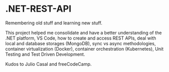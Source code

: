 # .NET-REST-API

Remembering old stuff and learning new stuff.

This project helped me consolidate and have a better understanding of the .NET platform, VS Code, how to create and access REST APIs, deal with local and database storages (MongoDB), sync vs async methodologies, container virtualization (Docker), container orchestration (Kubernetes), Unit Testing and Test Driven Development.

Kudos to Julio Casal and freeCodeCamp.